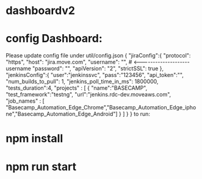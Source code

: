 # dashboardv2
# config Dashboard:
Please update config file under util/config.json
{
  "jiraConfig":{
    "protocol": "https",
    "host": "jira.move.com",
    "username": "",  # <--------------------  username
    "password": "",
    "apiVersion": "2",
    "strictSSL": true
  },
  "jenkinsConfig":{
    "user":"jenkinssvc",
    "pass":"123456",
    "api_token":"",
    "num_builds_to_pull": 1,
    "jenkins_poll_time_in_ms": 1800000,
    "tests_duration":4,
    "projects" : [
      {
        "name":"BASECAMP",
        "test_framework":"testng",
        "url":"jenkins.rdc-dev.moveaws.com",
        "job_names" : [
          "Basecamp_Automation_Edge_Chrome","Basecamp_Automation_Edge_iphone","Basecamp_Automation_Edge_Android"]
      }
    ]
  }
}
to run: 
# npm install 
# npm run start
